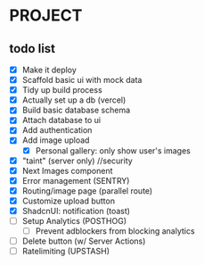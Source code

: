 # **PROJECT**

## todo list

- [X] Make it deploy
- [X] Scaffold basic ui with mock data
- [X] Tidy up build process
- [X] Actually set up a db (vercel)
- [X] Build basic database schema
- [X] Attach database to ui
- [X] Add authentication
- [X] Add image upload
  - [X] Personal gallery: only show user's images 
- [X] "taint" (server only) //security
- [X] Next Images component
- [X] Error management (SENTRY)
- [X] Routing/image page (parallel route)
- [X] Customize upload button
- [X] ShadcnUI: notification (toast)
- [ ] Setup Analytics (POSTHOG)
  - [ ] Prevent adblockers from blocking analytics
- [ ] Delete button (w/ Server Actions)
- [ ] Ratelimiting (UPSTASH)